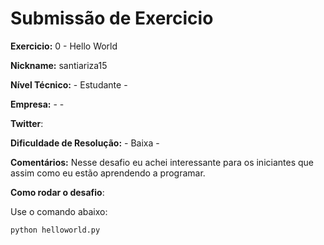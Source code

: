 # Submissão de Exercicio

**Exercicio:** 0 - Hello World

**Nickname:** santiariza15   

**Nível Técnico:** - Estudante -

**Empresa:** -  -

**Twitter**: 

**Dificuldade de Resolução:** - Baixa -

**Comentários:** Nesse desafio eu achei interessante para os iniciantes que assim como eu estão aprendendo a programar.

**Como rodar o desafio**: 

Use o comando abaixo: 
```bash
python helloworld.py
```
